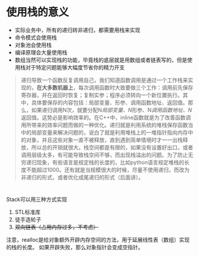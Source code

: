 # 使用栈的意义
* 实际业务中，所有的递归转非递归，都需要用栈来实现
* 命令模式会使用栈
* 对象池会使用栈
* 编译原理会大量使用栈
* 数组当然可以实现栈的功能，毕竟栈的底层就是用数组或者链表写的，但是使用栈对于特定问题能够大幅度节省你的精力开支
> 递归导致一个函数反复调用自己，我们知道函数调用是通过一个工作栈来实现的，**在大多数机器上**，每次调用函数时大致要做三个工作：调用前先保存寄存器，并在返回时恢复；复制实参；程序必须转向一个新位置执行。其中，具体要保存的内容包括：局部变量、形参、调用函数地址、返回值。那么，如果递归调用N次，就要分配N*局部变量、N*形参、N*调用函数地址、N*返回值。这势必是影响效率的。在C++中，inline函数就是为了改善函数调用所带来的效率问题而做的一种优化。递归就是利用系统的堆栈保存函数当中的局部变量来解决问题的，说白了就是利用堆栈上的一堆指针指向内存中的对象，并且这些对象一直不被释放，直到遇到简单情境时才一一出栈释放，所以总的开销就很大。栈空间都是有限的，如果没有设置好出口，或者调用层级太多，有可能导致栈空间不够，而出现栈溢出的问题。为了防止无穷递归现象，有些语言是规定栈的长度的，比如python语言规定堆栈的长度不能超过1000。还有就是当规模很大的时候，尽量不使用递归，而改为非递归的形式，或者优化成尾递归的形式（后面讲）。

#
Stack可以用三种方式实现
1. STL标准库
2. 徒手造轮子
3. ~~双向链表（占用内存过多，不考虑）~~

注意，realloc是给对象额外开辟内存空间的方法，用于延展线性表（数组）实现的栈的长度。
如果开辟失败，那么对象指针会变成空指针。
